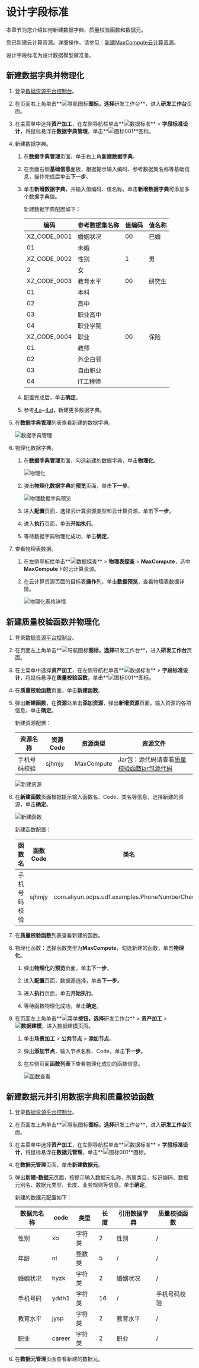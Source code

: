 # 设计字段标准

本章节为您介绍如何新建数据字典、质量校验函数和数据元。

您已新建云计算资源。详细操作，请参见：[新建MaxCompute云计算资源](/cn.zh-CN/快速入门/新建MaxCompute云计算资源.md)。

设计字段标准为设计数据模型做准备。

## 新建数据字典并物理化

1.  登录[数据资源平台控制台](https://dataq.console.aliyun.com)。

2.  在页面右上角单击**![导航图标](https://static-aliyun-doc.oss-accelerate.aliyuncs.com/assets/img/zh-CN/6402159161/p268802.png)**图标，选择**研发工作台**，进入**研发工作台**页面。

3.  在主菜单中选择**资产加工**，在左侧导航栏单击**![数据标准](https://static-aliyun-doc.oss-accelerate.aliyuncs.com/assets/img/zh-CN/5889159161/p268956.png)** \> **字段标准设计**，将鼠标悬浮在**数据字典管理**，单击**![图标001](https://static-aliyun-doc.oss-accelerate.aliyuncs.com/assets/img/zh-CN/6402159161/p268819.png)**图标。

4.  新建数据字典。

    1.  在**数据字典管理**页面，单击右上角**新建数据字典**。

    2.  在页面右侧**基础信息**面板，根据提示输入编码、参考数据集名称等基础信息，操作完成后单击**下一步**。

    3.  单击**新增数据字典**，并输入值编码、值名称。单击**新增数据字典**可添加多个数据字典值。

        新建数据字典配置如下：

        |编码|参考数据集名称|值编码|值名称|
        |--|-------|---|---|
        |XZ\_CODE\_0001|婚姻状况|00|已婚|
        |01|未婚|
        |XZ\_CODE\_0002|性别|1|男|
        |2|女|
        |XZ\_CODE\_0003|教育水平|00|研究生|
        |01|本科|
        |02|高中|
        |03|职业高中|
        |04|职业学院|
        |XZ\_CODE\_0004|职业|00|保险|
        |01|教师|
        |02|外企白领|
        |03|自由职业|
        |04|IT工程师|

    4.  配置完成后，单击**确定**。

    5.  参考[4.a](#substep_eia_2u9_03i)~[4.d](#substep_u7s_3zp_87w)，新建更多数据字典。

5.  在**数据字典管理**列表查看新建的数据字典。

    ![数据字典管理](https://static-aliyun-doc.oss-accelerate.aliyuncs.com/assets/img/zh-CN/7847900161/p206889.png)

6.  物理化数据字典。

    1.  在**数据字典管理**页面，勾选新建的数据字典，单击**物理化**。

        ![物理化](https://static-aliyun-doc.oss-accelerate.aliyuncs.com/assets/img/zh-CN/3084949161/p268382.png)

    2.  弹出**物理化数据字典**的**预览**页面，单击**下一步**。

        ![物理数据字典预览](https://static-aliyun-doc.oss-accelerate.aliyuncs.com/assets/img/zh-CN/7847900161/p206890.png)

    3.  进入**配置**页面，选择云计算资源类型和云计算资源，单击**下一步**。

    4.  进入**执行**页面，单击**开始执行**。

    5.  等待数据字典物理化成功，单击**确定**。

7.  查看物理表数据。

    1.  在左侧导航栏单击**![数据探查](https://static-aliyun-doc.oss-accelerate.aliyuncs.com/assets/img/zh-CN/3844159161/p268872.png)** \> **物理表探查** \> **MaxCompute**，选中**MaxCompute**下的云计算资源。

    2.  在云计算资源页面的目标表**操作**列，单击**数据预览**，查看物理表数据详情。

        ![物理化表格详情](https://static-aliyun-doc.oss-accelerate.aliyuncs.com/assets/img/zh-CN/0698759161/p269058.png)


## 新建质量校验函数并物理化

1.  登录[数据资源平台控制台](https://dataq.console.aliyun.com)。

2.  在页面左上角单击**![导航图标 ](https://static-aliyun-doc.oss-accelerate.aliyuncs.com/assets/img/zh-CN/6402159161/p268802.png)**图标，选择**研发工作台**，进入**研发工作台**页面。

3.  在主菜单中选择**资产加工**，在左侧导航栏单击**![数据标准](https://static-aliyun-doc.oss-accelerate.aliyuncs.com/assets/img/zh-CN/5889159161/p268956.png)** \> **字段标准设计**，将鼠标悬浮在**质量校验函数**，单击**![图标001](https://static-aliyun-doc.oss-accelerate.aliyuncs.com/assets/img/zh-CN/6402159161/p268819.png)**图标。

4.  在**质量校验函数**页面，单击**新建函数**。

5.  弹出**新建函数**，在**资源**处单击**添加资源**，弹出**新增资源**页面，输入资源的各项信息，单击**确定**。

    新建资源配置：

    |资源名称|资源Code|资源类型|资源文件|
    |----|------|----|----|
    |手机号码校验|sjhmjy|MaxCompute|Jar包：源代码请查看[质量校验函数jar包源代码](/cn.zh-CN/最佳实践/准备工作/准备数据.md)|

    ![新建资源](https://static-aliyun-doc.oss-accelerate.aliyuncs.com/assets/img/zh-CN/8061429061/p203961.png)

6.  在**新建函数**页面根据提示输入函数名、Code、类名等信息，选择新建的资源，单击**确定**。

    ![新建函数](https://static-aliyun-doc.oss-accelerate.aliyuncs.com/assets/img/zh-CN/8061429061/p203952.png)

    新建函数配置：

    |函数名|函数Code|类名|
    |---|------|--|
    |手机号码校验|sjhmjy|com.aliyun.odps.udf.examples.PhoneNumberChecker|

7.  在**质量校验函数**列表查看新建的函数。

8.  物理化函数：选择函数类型为**MaxCompute**，勾选新建的函数，单击**物理化**。

    1.  弹出**物理化**的**预览**页面，单击**下一步**。

    2.  进入**配置**页面，数据源选择，单击**下一步**。

    3.  进入**执行**页面，单击**开始执行**。

    4.  等待函数物理化成功，单击**确定**。

9.  在页面左上角单击**![菜单](https://static-aliyun-doc.oss-accelerate.aliyuncs.com/assets/img/zh-CN/6504337061/p188771.png)**按钮，选择**研发工作台** \> **资产加工** \> **![数据建模](https://static-aliyun-doc.oss-accelerate.aliyuncs.com/assets/img/zh-CN/7366900161/p208211.png)**，进入数据建模页面。

    1.  单击**场景加工** \> **公共节点** \> **添加节点**。

    2.  弹出**添加节点**，输入节点名称、Code，单击**下一步**。

    3.  在左侧页面**函数列表**下查看物理化成功的函数信息。

        ![函数查看](https://static-aliyun-doc.oss-accelerate.aliyuncs.com/assets/img/zh-CN/8061429061/p204027.png)


## 新建数据元并引用数据字典和质量校验函数

1.  登录[数据资源平台控制台](https://dataq.console.aliyun.com)。

2.  在页面左上角单击**![导航图标 ](https://static-aliyun-doc.oss-accelerate.aliyuncs.com/assets/img/zh-CN/6402159161/p268802.png)**图标，选择**研发工作台**，进入**研发工作台**页面。

3.  在主菜单中选择**资产加工**，在左侧导航栏单击**![数据标准](https://static-aliyun-doc.oss-accelerate.aliyuncs.com/assets/img/zh-CN/5889159161/p268956.png)** \> **字段标准设计**，将鼠标悬浮在**数据元管理**，单击**![图标001](https://static-aliyun-doc.oss-accelerate.aliyuncs.com/assets/img/zh-CN/6402159161/p268819.png)**图标。

4.  在**数据元管理**页面，单击**新建数据元**。

5.  弹出**新建-数据元**页面，按提示输入数据元名称、所属类目、标识编码、数据元别名、数据元类型、长度、业务规则等信息。单击**确定**。

    新建的数据元配置如下：

    |数据元名称|code|类型|长度|引用数据字典|质量校验函数|
    |-----|----|--|--|------|------|
    |性别|xb|字符类|2|性别|/|
    |年龄|nl|整数类|5|/|/|
    |婚姻状况|hyzk|字符类|2|婚姻状况|/|
    |手机号码|yddh1|字符类|16|/|手机号码校验|
    |教育水平|jysp|字符类|2|教育水平|/|
    |职业|career|字符类|2|职业|/|

6.  在**数据元管理**页面查看新建的数据元。


